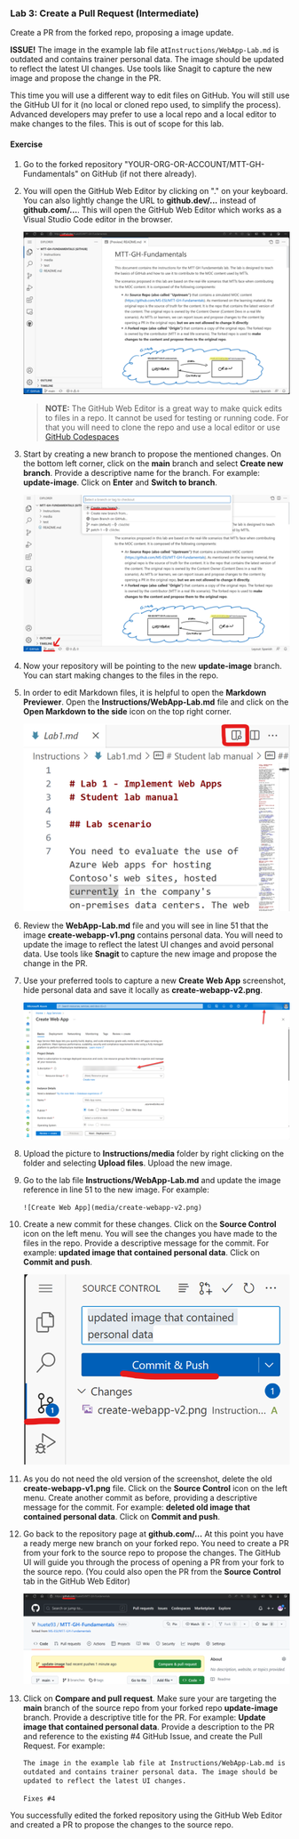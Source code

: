 ### Lab 3: Create a Pull Request (Intermediate)
Create a PR from the forked repo, proposing a image update.

**ISSUE!** The image in the example lab file at`Instructions/WebApp-Lab.md` is outdated and contains trainer personal data. The image should be updated to reflect the latest UI changes. Use tools like Snagit to capture the new image and propose the change in the PR.

This time you will use a different way to edit files on GitHub. You will still use the GitHub UI for it (no local or cloned repo used, to simplify the process). Advanced developers may prefer to use a local repo and a local editor to make changes to the files. This is out of scope for this lab.

#### Exercise

1. Go to the forked repository "YOUR-ORG-OR-ACCOUNT/MTT-GH-Fundamentals" on GitHub (if not there already).

1. You will open the GitHub Web Editor by clicking on "." on your keyboard. You can also lightly change the URL to **github.dev/...** instead of **github.com/...**. This will open the GitHub Web Editor which works as a Visual Studio Code editor in the browser.

    ![github.dev](media/github-dev.png)

    >**NOTE:** The GitHub Web Editor is a great way to make quick edits to files in a repo. It cannot be used for testing or running code. For that you will need to clone the repo and use a local editor or use [GitHub Codespaces](https://github.com/features/codespaces) 

1. Start by creating a new branch to propose the mentioned changes. On the bottom left corner, click on the **main** branch and select **Create new branch**. Provide a descriptive name for the branch. For example: **update-image**. Click on **Enter** and **Switch to branch**.

    ![create branch](media/create-branch2.png)

1. Now your repository will be pointing to the new **update-image** branch. You can start making changes to the files in the repo.

1. In order to edit Markdown files, it is helpful to open the **Markdown Previewer**. Open the **Instructions/WebApp-Lab.md** file and click on the **Open Markdown to the side** icon on the top right corner.

    ![markdown previewer](media/open-preview.png)

1. Review the **WebApp-Lab.md** file and you will see in line 51 that the image **create-webapp-v1.png** contains personal data. You will need to update the image to reflect the latest UI changes and avoid personal data. Use tools like **Snagit** to capture the new image and propose the change in the PR.

1. Use your preferred tools to capture a new **Create Web App** screenshot, hide personal data and save it locally as **create-webapp-v2.png**. 

    ![Updated Image](media/create-webapp-v2.png)

1. Upload the picture to **Instructions/media** folder by right clicking on the folder and selecting **Upload files**. Upload the new image.

1. Go to the lab file **Instructions/WebApp-Lab.md** and update the image reference in line 51 to the new image. For example:

    ```![Create Web App](media/create-webapp-v2.png)```

1. Create a new commit for these changes. Click on the **Source Control** icon on the left menu. You will see the changes you have made to the files in the repo. Provide a descriptive message for the commit. For example: **updated image that contained personal data**. Click on **Commit and push**.

    ![commit changes](media/commit-push.png)

1. As you do not need the old version of the screenshot, delete the old **create-webapp-v1.png** file. Click on the **Source Control** icon on the left menu. Create another commit as before, providing a descriptive message for the commit. For example: **deleted old image that contained personal data**. Click on **Commit and push**.

1. Go back to the repository page at **github.com/...** At this point you have a ready merge new branch on your forked repo. You need to create a PR from your fork to the source repo to propose the changes. The GitHub UI will guide you through the process of opening a PR from your fork to the source repo. (You could also open the PR from the **Source Control** tab in the GitHub Web Editor)

    ![PR UI](media/update-image-branch.png)

1. Click on **Compare and pull request**. Make sure your are targeting the **main** branch of the source repo from your forked repo **update-image** branch. Provide a descriptive title for the PR. For example: **Update image that contained personal data**. Provide a description to the PR and reference to the existing #4 GitHub Issue, and create the Pull Request. For example:

    ```
    The image in the example lab file at Instructions/WebApp-Lab.md is outdated and contains trainer personal data. The image should be updated to reflect the latest UI changes. 

    Fixes #4
    ```

You successfully edited the forked repository using the GitHub Web Editor and created a PR to propose the changes to the source repo.

